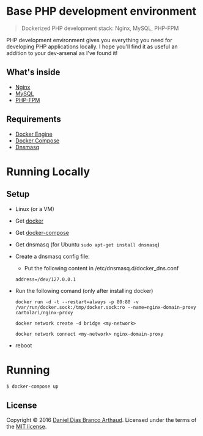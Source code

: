 # Base PHP development environment

> Dockerized PHP development stack: Nginx, MySQL, PHP-FPM

PHP development environment gives you everything you need for developing PHP applications locally. I hope you'll find it as useful an addition to your dev-arsenal as I've found it!

## What's inside

* [Nginx](http://nginx.org/)
* [MySQL](http://www.mysql.com/)
* [PHP-FPM](http://php-fpm.org/)

## Requirements

* [Docker Engine](https://docs.docker.com/installation/)
* [Docker Compose](https://docs.docker.com/compose/)
* [Dnsmasq](https://help.ubuntu.com/community/Dnsmasq)

# Running Locally

## Setup
- Linux (or a VM)
- Get [docker](https://docker.com)
- Get [docker-compose](https://github.com/docker/compose)
- Get dnsmasq (for Ubuntu ```sudo apt-get install dnsmasq```)
- Create a dnsmasq config file:
  - Put the following content in /etc/dnsmasq.d/docker_dns.conf
  ```
  address=/dev/127.0.0.1
  ```
- Run the following comand (only after installing docker)

  ```
  docker run -d -t --restart=always -p 80:80 -v /var/run/docker.sock:/tmp/docker.sock:ro --name=nginx-domain-proxy cartolari/nginx-proxy
  ```

  ```
  docker network create -d bridge <my-network>
  ```

  ```
  docker network connect <my-network> nginx-domain-proxy
  ```

- reboot

# Running

```sh
$ docker-compose up
```

## License

Copyright &copy; 2016 [Daniel Dias Branco Arthaud](http://github.com/darthaud). Licensed under the terms of the [MIT license](LICENSE.md).
